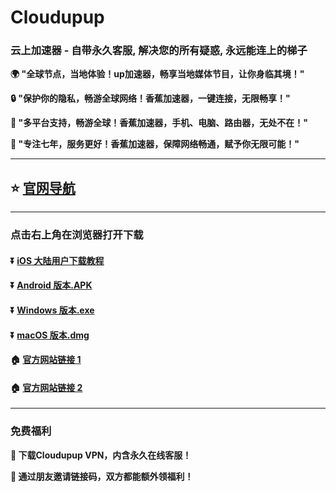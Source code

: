 # Cloudupup
### 云上加速器 - 自带永久客服, 解决您的所有疑惑, 永远能连上的梯子

**:earth_africa: "全球节点，当地体验！up加速器，畅享当地媒体节目，让你身临其境！"**

**:lock: "保护你的隐私，畅游全球网络！香蕉加速器，一键连接，无限畅享！"**

**:rocket: "多平台支持，畅游全球！香蕉加速器，手机、电脑、路由器，无处不在！"**

**:man: "专注七年，服务更好！香蕉加速器，保障网络畅通，赋予你无限可能！"**

---

## :star: [官网导航](https://cloudupup.net/)

---
### 点击右上角在浏览器打开下载
#### :arrow_double_down: [iOS 大陆用户下载教程](https://help.cloudupup.com/ios/Shadowrocket.html)
#### :arrow_double_down: [Android 版本.APK](https://upup.dolink.live/az/cloudupup231111.apk)
#### :arrow_double_down: [Windows 版本.exe](https://upup.dolink.live/win/cloudupup_1.2.11.zip)
#### :arrow_double_down: [macOS 版本.dmg](https://upup.dolink.live/mac/cloudupup_1.2.11.dmg)
#### :house: [官方网站链接 1](https://47.122.18.2.com/)
#### :house: [官方网站链接 2](https://u01.cloudupup02.com/)
---
### 免费福利
**:gift: 下载Cloudupup VPN，内含永久在线客服！**

**:gift: 通过朋友邀请链接码，双方都能额外领福利！**

